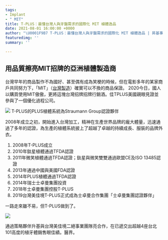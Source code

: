 ```yaml
---
tags:
- Implant
- " MIT"
title: T-PLUS：最懂台灣人與牙醫需求的國際化 MIT 植體逸品
date: 2021-08-01 16:00:00 +0000
author: "\U0001F9B7 T-PLUS：最懂台灣人與牙醫需求的國際化 MIT 植體逸品 | 昇基事業"
featuredimg: ''
summary: ''

---
```

## 用品質擦亮MIT招牌的亞洲植體製造商

台灣早年的商品製作不為國好、甚至偶有成為笑梗的時候，但在電影多年的某家商戶共同努力下，「MIT」（[台灣製造](https://en.wikipedia.org/wiki/Made_in_Taiwan)）確實可以不換的商品保證。 2020今日，國人以購買使用MIT傲傲，更將這塊台灣招牌招牌行銷酒。佳TPLUS美國親眼見證並參與了一個優化過程公司。

![](https://tplusimplant.files.wordpress.com/2020/08/tplus-mit-implants-introduction-1-1.jpg?w=712) T-PLUS的PLUS植體系統為Straumann Group認證夥伴

2008年成立之初，開始進入台灣加工，精神在生產世界品牌的龐大體量，迅速通過了多年的認證，為生產的植體系統披上了超越了卓越的持續成長、服裝的品牌外衣。

1. 2008年T-PLUS成立
2. 2010年鈦星植體通過TFDA認證
3. 2011年微笑植體通過TFDA認證；鈦星與微笑雙雙通過歐盟CE及ISO 13485認證
4. 2013年通過中國與美國FDA認證
5. 2014年PLUS植體通過TFDA認證
6. 2014年瑞士士卓曼集團投資
7. 2018年士卓曼集團控股T-PLUS
8. 2019台灣美佳境T-PLUS正式成為士卓曼合作集團「士卓曼集團認證夥伴」

一路走來雖不易，但T-PLUS做到了。

![](https://tplusimplant.files.wordpress.com/2020/08/tplus-mit-implants-introduction-3-1.jpg)

通過策略夥伴升基與台灣美佳境二絕事業團隊亮合作，在已遞交出超越4座台北101高度的植牙體銷售眼佳績。醫界。